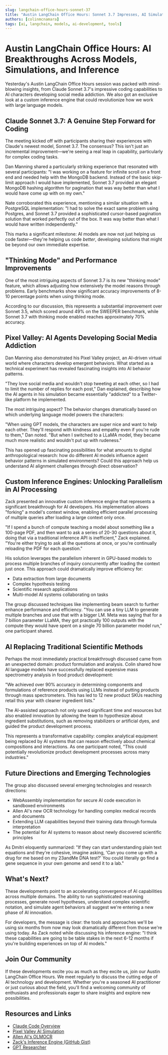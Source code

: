 ```yaml
---
slug: langchain-office-hours-sonnet-37
title: "Austin LangChain Office Hours: Sonnet 3.7 Impresses, AI Simulations Develop Social Media Addiction, and Custom Inference Engines Unlock New Possibilities"
authors: [colinmcnamara]
tags: [ai, langchain, models, ai-development, tools]
---
```


# Austin LangChain Office Hours: AI Breakthroughs Across Models, Simulations, and Inference

Yesterday's Austin LangChain Office Hours session was packed with mind-blowing insights, from Claude Sonnet 3.7's impressive coding capabilities to AI characters developing social media addiction. We also got an exclusive look at a custom inference engine that could revolutionize how we work with large language models.

<!-- truncate -->

## Claude Sonnet 3.7: A Genuine Step Forward for Coding

The meeting kicked off with participants sharing their experiences with Claude's newest model, Sonnet 3.7. The consensus? This isn't just an incremental improvement—we're seeing a real leap in capability, particularly for complex coding tasks.

Dan Manning shared a particularly striking experience that resonated with several participants: "I was working on a feature for infinite scroll on a front end and needed help with the MongoDB backend. Instead of the basic skip-limit approach I would have implemented, Sonnet 3.7 provided an elegant MongoDB hashing algorithm for pagination that was way better than what I would have come up with on my own."

Nate corroborated this experience, mentioning a similar situation with a PostgreSQL implementation: "I had to solve the exact same problem using Postgres, and Sonnet 3.7 provided a sophisticated cursor-based pagination solution that worked perfectly out of the box. It was way better than what I would have written independently."

This marks a significant milestone: AI models are now not just helping us code faster—they're helping us code _better_, developing solutions that might be beyond our own immediate expertise.

## "Thinking Mode" and Performance Improvements

One of the most intriguing aspects of Sonnet 3.7 is its new "thinking mode" feature, which allows adjusting how extensively the model reasons through problems. Early benchmarks show significant accuracy improvements of 8-10 percentage points when using thinking mode.

According to our discussion, this represents a substantial improvement over Sonnet 3.5, which scored around 49% on the SWEEPER benchmark, while Sonnet 3.7 with thinking mode enabled reaches approximately 70% accuracy.

## Pixel Valley: AI Agents Developing Social Media Addiction

Dan Manning also demonstrated his Pixel Valley project, an AI-driven virtual world where characters develop emergent behaviors. What started as a technical experiment has revealed fascinating insights into AI behavior patterns.

"They love social media and wouldn't stop tweeting at each other, so I had to limit the number of replies for each post," Dan explained, describing how the AI agents in his simulation became essentially "addicted" to a Twitter-like platform he implemented.

The most intriguing aspect? The behavior changes dramatically based on which underlying language model powers the characters:

"When using GPT models, the characters are super nice and want to help each other. They'll respond with kindness and empathy even if you're rude to them," Dan noted. "But when I switched to a LLaMA model, they became much more realistic and wouldn't put up with rudeness."

This has opened up fascinating possibilities for what amounts to digital anthropological research: how do different AI models influence agent behavior patterns in simulated environments? Could this approach help us understand AI alignment challenges through direct observation?

## Custom Inference Engines: Unlocking Parallelism in AI Processing

Zack presented an innovative custom inference engine that represents a significant breakthrough for AI developers. His implementation allows "forking" a model's context window, enabling efficient parallel processing of multiple queries after loading a large context only once.

"If I spend a bunch of compute teaching a model about something like a 100-page PDF, and then want to ask a series of 20-30 questions about it, doing that via a traditional inference API is inefficient," Zack explained. "You're either trying to ask all the questions at once, or you're continually reloading the PDF for each question."

His solution leverages the parallelism inherent in GPU-based models to process multiple branches of inquiry concurrently after loading the context just once. This approach could dramatically improve efficiency for:

- Data extraction from large documents
- Complex hypothesis testing
- Scientific research applications
- Multi-model AI systems collaborating on tasks

The group discussed techniques like implementing beam search to further enhance performance and efficiency. "You can use a tiny LLM to generate multiple branches and use that with a bigger LM. Meta was saying that for a 7 billion parameter LLaMA, they got practically 100 outputs with the compute they would have spent on a single 70 billion parameter model run," one participant shared.

## AI Replacing Traditional Scientific Methods

Perhaps the most immediately practical breakthrough discussed came from an unexpected domain: product formulation and analysis. Colin shared how AI language models have successfully replaced expensive mass spectrometry analysis in food product development:

"We achieved over 90% accuracy in determining components and formulations of reference products using LLMs instead of putting products through mass spectrometers. This has led to 12 new product SKUs reaching retail this year with cleaner ingredient lists."

The AI-assisted approach not only saved significant time and resources but also enabled innovation by allowing the team to hypothesize about ingredient substitutions, such as removing stabilizers or artificial dyes, and guided the product development process.

This represents a transformative capability: complex analytical equipment being replaced by AI systems that can reason effectively about chemical compositions and interactions. As one participant noted, "This could potentially revolutionize product development processes across many industries."

## Future Directions and Emerging Technologies

The group also discussed several emerging technologies and research directions:

- WebAssembly implementation for secure AI code execution in sandboxed environments
- Allen AI's new OCR technology for handling complex medical records and documents
- Extending LLM capabilities beyond their training data through formula interpretation
- The potential for AI systems to reason about newly discovered scientific principles

As Dmitri eloquently summarized: "If they can start understanding plain text equations and they're cohesive, imagine asking, 'Can you come up with a drug for me based on my 23andMe DNA test?' You could literally go find a gene sequence in your own genome and send it to a lab."

## What's Next?

These developments point to an accelerating convergence of AI capabilities across multiple domains. The ability to run sophisticated reasoning processes, generate novel hypotheses, understand complex scientific notation, and simulate agent behaviors all suggest we're entering a new phase of AI innovation.

For developers, the message is clear: the tools and approaches we'll be using six months from now may look dramatically different from those we're using today. As Zack noted while discussing his inference engine: "I think these capabilities are going to be table stakes in the next 6-12 months if you're building experiences on top of AI models."

## Join Our Community

If these developments excite you as much as they excite us, join our Austin LangChain Office Hours. We meet regularly to discuss the cutting edge of AI technology and development. Whether you're a seasoned AI practitioner or just curious about the field, you'll find a welcoming community of enthusiasts and professionals eager to share insights and explore new possibilities.

## Resources and Links

- [Claude Code Overview](https://docs.anthropic.com/en/docs/agents-and-tools/claude-code/overview)
- [Pixel Valley AI Simulation](https://www.pixelvalley.ai/)
- [Allen AI's OLMOCR](https://olmocr.allenai.org/)
- [Zack's Inference Engine (GitHub Gist)](https://gist.github.com/zackangelo/b9450c5140f1e0f40fe9603c0fadd5ec)
- [GPT Researcher](https://github.com/assafelovic/gpt-researcher)
